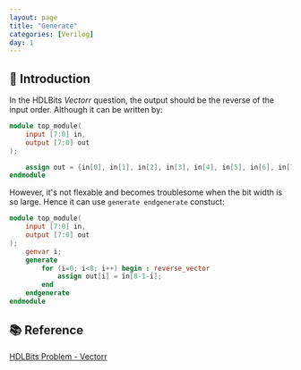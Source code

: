 ```yaml
---
layout: page
title: "Generate"
categories: [Verilog]
day: 1
---
```


## 📌 Introduction
In the HDLBits *Vectorr* question, the output should be the reverse of the input order.
Although it can be written by:
```verilog
module top_module( 
    input [7:0] in,
    output [7:0] out
);

    assign out = {in[0], in[1], in[2], in[3], in[4], in[5], in[6], in[7]};
endmodule
```

However, it's not flexable and becomes troublesome when the bit width is so large.
Hence it can use ```generate endgenerate``` constuct:
```verilog
module top_module( 
    input [7:0] in,
    output [7:0] out
);
    genvar i;
    generate 
        for (i=0; i<8; i++) begin : reverse_vector
        	assign out[i] = in[8-1-i];
    	end
    endgenerate
endmodule
```

## 📚 Reference
[HDLBits Problem - Vectorr](https://hdlbits.01xz.net/wiki/Vectorr)

